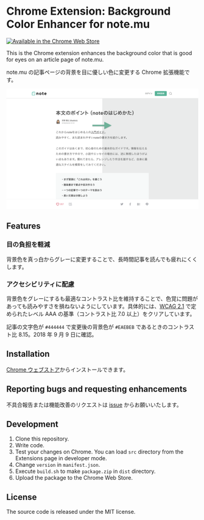 # Chrome Extension: Background Color Enhancer for note.mu

[<img src="https://user-images.githubusercontent.com/18201546/45263774-01d47000-b46b-11e8-9b8f-ecae55914b89.png" alt="Available in the Chrome Web Store" width="248">](https://chrome.google.com/webstore/detail/background-color-enhancer/lmfhfgllepkjlgilfimmibkkphaafgnk)

This is the Chrome extension enhances the background color that is good for eyes on an article page of note.mu.

note.mu の記事ページの背景を目に優しい色に変更する Chrome 拡張機能です。

![Screenshot](img/screenshot-2560x1600.png)

## Features

### 目の負担を軽減

背景色を真っ白からグレーに変更することで、長時間記事を読んでも疲れにくくします。

### アクセシビリティに配慮

背景色をグレーにするも最適なコントラスト比を維持することで、色覚に問題があっても読みやすさを損ねないようにしています。具体的には、[WCAG 2.1](https://www.w3.org/TR/WCAG21/#contrast-enhanced) で定められたレベル AAA の基準（コントラスト比 7.0 以上）をクリアしています。

記事の文字色が `#444444` で変更後の背景色が `#EAEBEB` であるときのコントラスト比 8.15。2018 年 9 月 9 日に確認。

## Installation

[Chrome ウェブストア](https://chrome.google.com/webstore/detail/background-color-enhancer/lmfhfgllepkjlgilfimmibkkphaafgnk)からインストールできます。

## Reporting bugs and requesting enhancements

不具合報告または機能改善のリクエストは [issue](https://github.com/k-miyata/notemu-chromeextension/issues/new) からお願いいたします。

## Development

1. Clone this repository.
2. Write code.
3. Test your changes on Chrome. You can load `src` directory from the Extensions page in developer mode.
4. Change `version` in `manifest.json`.
5. Execute `build.sh` to make `package.zip` in `dist` directory.
6. Upload the package to the Chrome Web Store.

## License

The source code is released under the MIT license.

